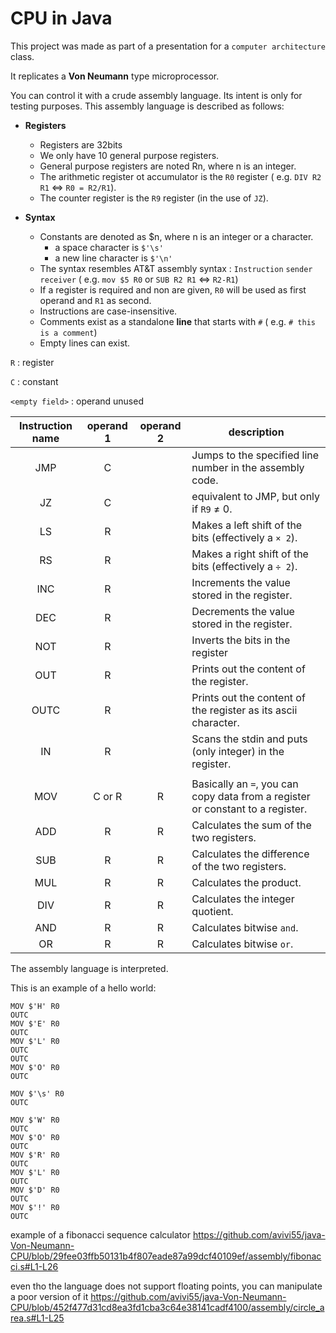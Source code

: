 # CPU in Java

This project was made as part of a presentation for a `computer architecture` class.

It replicates a **Von Neumann** type microprocessor.

You can control it with a crude assembly language. Its intent is only for testing purposes.
This assembly language is described as follows:

- **Registers**
    - Registers are 32bits
    - We only have 10 general purpose registers.
    - General purpose registers are noted Rn, where n is an integer.
    - The arithmetic register ot accumulator is the `R0` register
      ( e.g. `DIV R2 R1` <=> `R0 = R2/R1`).
    - The counter register is the `R9` register (in the use of `JZ`).


- **Syntax**
    - Constants are denoted as $n, where n is an integer or a character.
        - a space character is `$'\s'`
        - a new line character is `$'\n'`
    - The syntax resembles AT&T assembly syntax : `Instruction` `sender` `receiver`
      ( e.g. `mov $5 R0` or `SUB R2 R1` <=> `R2-R1`)
    - If a register is required and non are given,
      `R0` will be used as first operand and `R1` as second.
    - Instructions are case-insensitive.
    - Comments exist as a standalone **line** that starts with `#` ( e.g. `# this is a comment`)
    - Empty lines can exist.

`R` : register

`C` : constant

`<empty field>` : operand unused

| Instruction name | operand 1 | operand 2 | description                                                                    |
|:----------------:|:---------:|:---------:|--------------------------------------------------------------------------------|
|       JMP        |     C     |           | Jumps to the specified line number in the assembly code.                       |
|        JZ        |     C     |           | equivalent to JMP, but only if `R9` ≠ 0.                                       |
|        LS        |     R     |           | Makes a left shift of the bits (effectively a `× 2`).                          |
|        RS        |     R     |           | Makes a right shift of the bits (effectively a `÷ 2`).                         |
|       INC        |     R     |           | Increments the value stored in the register.                                   |
|       DEC        |     R     |           | Decrements the value stored in the register.                                   |
|       NOT        |     R     |           | Inverts the bits in the register                                               |
|       OUT        |     R     |           | Prints out the content of the register.                                        |
|       OUTC       |     R     |           | Prints out the content of the register as its ascii character.                 |
|        IN        |     R     |           | Scans the stdin and puts (only integer) in the register.                       |
|                  |           |           |                                                                                |
|       MOV        |  C or R   |     R     | Basically an `=`, you can copy data from a register or constant to a register. |
|       ADD        |     R     |     R     | Calculates the sum of the two registers.                                       |
|       SUB        |     R     |     R     | Calculates the difference of the two registers.                                |
|       MUL        |     R     |     R     | Calculates the product.                                                        |
|       DIV        |     R     |     R     | Calculates the integer quotient.                                               |
|       AND        |     R     |     R     | Calculates bitwise `and`.                                                      |
|        OR        |     R     |     R     | Calculates bitwise `or`.                                                       |       

The assembly language is interpreted.

This is an example of a hello world:
```
MOV $'H' R0
OUTC
MOV $'E' R0
OUTC
MOV $'L' R0
OUTC
OUTC
MOV $'O' R0
OUTC

MOV $'\s' R0
OUTC

MOV $'W' R0
OUTC
MOV $'O' R0
OUTC
MOV $'R' R0
OUTC
MOV $'L' R0
OUTC
MOV $'D' R0
OUTC
MOV $'!' R0
OUTC
```
example of a fibonacci sequence calculator
https://github.com/avivi55/java-Von-Neumann-CPU/blob/29fee03ffb50131b4f807eade87a99dcf40109ef/assembly/fibonacci.s#L1-L26


even tho the language does not support floating points, you can manipulate a poor version of it
https://github.com/avivi55/java-Von-Neumann-CPU/blob/452f477d31cd8ea3fd1cba3c64e38141cadf4100/assembly/circle_area.s#L1-L25